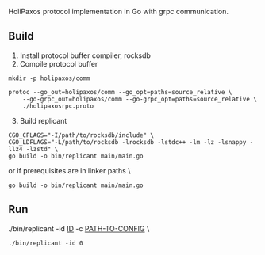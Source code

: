 HoliPaxos protocol implementation in Go with grpc communication.

## Build

1. Install protocol buffer compiler, rocksdb
2. Compile protocol buffer
```
mkdir -p holipaxos/comm

protoc --go_out=holipaxos/comm --go_opt=paths=source_relative \
    --go-grpc_out=holipaxos/comm --go-grpc_opt=paths=source_relative \
    ./holipaxosrpc.proto 
```
3. Build replicant
```
CGO_CFLAGS="-I/path/to/rocksdb/include" \
CGO_LDFLAGS="-L/path/to/rocksdb -lrocksdb -lstdc++ -lm -lz -lsnappy -llz4 -lzstd" \
go build -o bin/replicant main/main.go
```
or if prerequisites are in linker paths \
```
go build -o bin/replicant main/main.go
```

## Run
./bin/replicant -id <u>ID</u> -c <u>PATH-TO-CONFIG</u> \
```
./bin/replicant -id 0
```